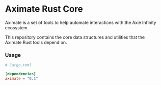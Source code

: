 # Aximate Rust Core

Aximate is a set of tools to help automate interactions with the Axie Infinity
ecosystem.

This repository contains the core data structures and utilities that the
Aximate Rust tools depend on.

### Usage

```toml
# Cargo.toml

[dependencies]
aximate = "0.1"
```